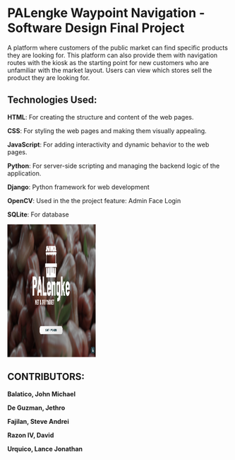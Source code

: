 <h1 align="left">PALengke Waypoint Navigation - Software Design Final Project </h1>

A platform where customers of the public market can find specific products they are looking for. 
This platform can also provide them with navigation routes with the kiosk as the starting point 
for new customers who are unfamiliar with the market layout. Users can view which stores sell the 
product they are looking for. 

## Technologies Used:

**HTML**: For creating the structure and content of the web pages.

**CSS**: For styling the web pages and making them visually appealing.

**JavaScript**: For adding interactivity and dynamic behavior to the web pages.

**Python**: For server-side scripting and managing the backend logic of the application.

**Django**: Python framework for web development

**OpenCV**: Used in the the project feature: Admin Face Login

**SQLite**: For database 


<img src="myproject\myapp\static\myapp\images\homepage.png" height=300 width=200>




## CONTRIBUTORS:

**Balatico, John Michael**

**De Guzman, Jethro**

**Fajilan, Steve Andrei** 

**Razon IV, David**

**Urquico, Lance Jonathan**
